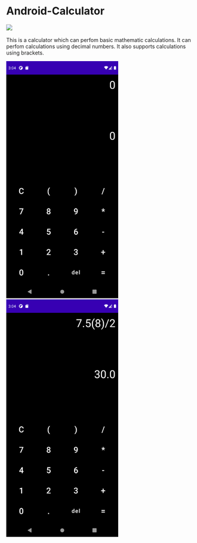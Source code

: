 # Android-Calculator

<img src="https://img.shields.io/badge/Android-3DDC84?style=for-the-badge&logo=android&logoColor=white" />

This is a calculator which can perfom basic mathematic calculations.
It can perfom calculations using decimal numbers.
It also supports calculations using brackets.


<img src="img/img-0.png" width="300px"/> <img src="img/img-1.png" width="300px"/>
